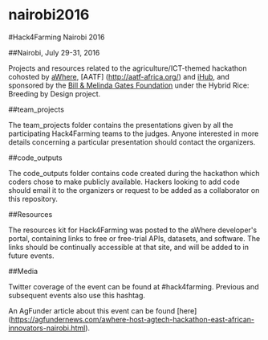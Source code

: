 # nairobi2016

#Hack4Farming Nairobi 2016

##Nairobi, July 29-31, 2016

Projects and resources related to the agriculture/ICT-themed hackathon cohosted by [aWhere](http://www.awhere.com/), [AATF] (http://aatf-africa.org/) and [iHub](http://ihub.co.ke/), and sponsored by the [Bill & Melinda Gates Foundation](http://www.gatesfoundation.org/) under the Hybrid Rice: Breeding by Design project.

##team_projects

The team_projects folder contains the presentations given by all the participating Hack4Farming teams to the judges. Anyone interested in more details concerning a particular presentation should contact the organizers.

##code_outputs

The code_outputs folder contains code created during the hackathon which coders chose to make publicly available. Hackers looking to add code should email it to the organizers or request to be added as a collaborator on this repository.

##Resources

The resources kit for Hack4Farming was posted to the aWhere developer's portal, containing links to free or free-trial APIs, datasets, and software. The links should be continually accessible at that site, and will be added to in future events.


##Media

Twitter coverage of the event can be found at #hack4farming. Previous and subsequent events also use this hashtag.

An AgFunder article about this event can be found [here] (https://agfundernews.com/awhere-host-agtech-hackathon-east-african-innovators-nairobi.html).
